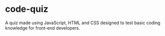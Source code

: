 # code-quiz
A quiz made using JavaScript, HTML and CSS designed to test basic coding knowledge for front-end developers.
